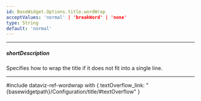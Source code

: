 ```yaml
---
id: BaseWidget.Options.title.wordWrap
acceptValues: 'normal' | 'breakWord' | 'none'
type: String
default: 'normal'
---
```

---
##### shortDescription
Specifies how to wrap the title if it does not fit into a single line.

---
#include dataviz-ref-wordwrap with {
    textOverflow_link: "{basewidgetpath}/Configuration/title/#textOverflow"
}